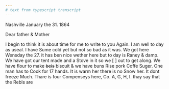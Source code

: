 ```yaml
---
# text from typescript transcript
---
```

Nashville January the 31. 1864

Dear father & Mother

I begin to think it is about time for me to write to you Again. I am well to day as useal. I have Sume cold yet but not so bad as it was. We got here Wensday the 27. it has ben nice wether here but to day is Raney & damp. We have got our tent made and a Stove in it so we [ ] out to get along. We have flour to make ~~bcis~~ biscuit & we have buns Rise pork Coffe Suger. One man has to Cook for 17 hands. It is warm her there is no Snow her. It dont freeze Much. Thare is four Compenseys here, Co. A, G, H, I. thay say that the Rebls are